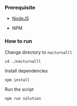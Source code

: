 ### Prerequisite

- [NodeJS](https://nodejs.org/en/)

- NPM



### How to run

Change directory to ```nocturnalll```

```shell
cd ./nocturnalll
```


Install dependencies

```shell
npm install
```



Run the script

```
npm run solution
```
